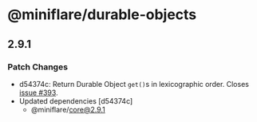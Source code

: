 # @miniflare/durable-objects

## 2.9.1

### Patch Changes

- d54374c: Return Durable Object `get()`s in lexicographic order. Closes
  [issue #393](https://github.com/cloudflare/miniflare/issues/393).
- Updated dependencies [d54374c]
  - @miniflare/core@2.9.1
